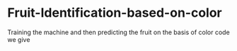 # Fruit-Identification-based-on-color
Training the machine and then predicting the fruit on the basis of color code we give 
